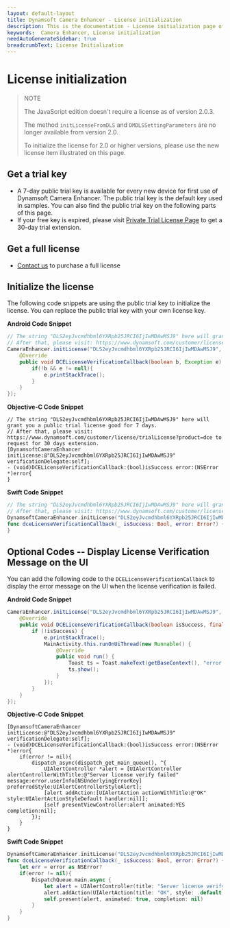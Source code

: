 ```yaml
---
layout: default-layout
title: Dynamsoft Camera Enhancer - License initialization
description: This is the documentation - License initialization page of Dynamsoft Camera Enhancer.
keywords:  Camera Enhancer, License initialization
needAutoGenerateSidebar: true
breadcrumbText: License Initialization
---
```


# License initialization

> NOTE
>
> The JavaScript edition doesn't require a license as of version 2.0.3.
>
> The method `initLicenseFromDLS` and `DMDLSSettingParameters` are no longer available from version 2.0.
>
> To initialize the license for 2.0 or higher versions, please use the new license item illustrated on this page.

## Get a trial key

- A 7-day public trial key is available for every new device for first use of Dynamsoft Camera Enhancer. The public trial key is the default key used in samples. You can also find the public trial key on the following parts of this page.
- If your free key is expired, please visit <a href="https://www.dynamsoft.com/customer/license/trialLicense?product=dce" target="_blank">Private Trial License Page</a> to get a 30-day trial extension.

## Get a full license

- [Contact us](https://www.dynamsoft.com/company/contact/)  to purchase a full license

## Initialize the license

The following code snippets are using the public trial key to initialize the license. You can replace the public trial key with your own license key.

**Android Code Snippet**

```java
// The string "DLS2eyJvcmdhbml6YXRpb25JRCI6IjIwMDAwMSJ9" here will grant you a public trial license good for 7 days.
// After that, please visit: https://www.dynamsoft.com/customer/license/trialLicense?product=dce to request for 30 days extension.
CameraEnhancer.initLicense("DLS2eyJvcmdhbml6YXRpb25JRCI6IjIwMDAwMSJ9", new DCELicenseVerificationListener() {
    @Override
    public void DCELicenseVerificationCallback(boolean b, Exception e) {
        if(!b && e != null){
            e.printStackTrace();
        }
    }
});
```

**Objective-C Code Snippet**

```objc
// The string "DLS2eyJvcmdhbml6YXRpb25JRCI6IjIwMDAwMSJ9" here will grant you a public trial license good for 7 days.
// After that, please visit: https://www.dynamsoft.com/customer/license/trialLicense?product=dce to request for 30 days extension.
[DynamsoftCameraEnhancer initLicense:@"DLS2eyJvcmdhbml6YXRpb25JRCI6IjIwMDAwMSJ9" verificationDelegate:self];
- (void)DCELicenseVerificationCallback:(bool)isSuccess error:(NSError *)error{
}
```

**Swift Code Snippet**

```swift
// The string "DLS2eyJvcmdhbml6YXRpb25JRCI6IjIwMDAwMSJ9" here will grant you a public trial license good for 7 days.
// After that, please visit: https://www.dynamsoft.com/customer/license/trialLicense?product=dce to request for 30 days extension.
DynamsoftCameraEnhancer.initLicense("DLS2eyJvcmdhbml6YXRpb25JRCI6IjIwMDAwMSJ9",verificationDelegate:self)
func dceLicenseVerificationCallback(_ isSuccess: Bool, error: Error?) {
}
```

## Optional Codes -- Display License Verification Message on the UI

You can add the following code to the `DCELicenseVerificationCallback` to display the error message on the UI when the license verification is failed.

**Android Code Snippet**

```java
CameraEnhancer.initLicense("DLS2eyJvcmdhbml6YXRpb25JRCI6IjIwMDAwMSJ9", new DCELicenseVerificationListener() {
    @Override
    public void DCELicenseVerificationCallback(boolean isSuccess, final Exception e) {
        if (!isSuccess) {
            e.printStackTrace();
            MainActivity.this.runOnUiThread(new Runnable() {
                @Override
                public void run() {
                    Toast ts = Toast.makeText(getBaseContext(), "error:"+((CameraEnhancerException)e).getErrorCode()+ " "+((CameraEnhancerException)e).getMessage(), Toast.LENGTH_LONG);
                    ts.show();
                }
            });
        }
    }
});
```

**Objective-C Code Snippet**

```objc
[DynamsoftCameraEnhancer initLicense:@"DLS2eyJvcmdhbml6YXRpb25JRCI6IjIwMDAwMSJ9" verificationDelegate:self];
- (void)DCELicenseVerificationCallback:(bool)isSuccess error:(NSError *)error{
    if(error != nil){
        dispatch_async(dispatch_get_main_queue(), ^{
            UIAlertController *alert = [UIAlertController alertControllerWithTitle:@"Server license verify failed" message:error.userInfo[NSUnderlyingErrorKey] preferredStyle:UIAlertControllerStyleAlert];
            [alert addAction:[UIAlertAction actionWithTitle:@"OK" style:UIAlertActionStyleDefault handler:nil]];
            [self presentViewController:alert animated:YES completion:nil];
        });
    }
}
```

**Swift Code Snippet**

```swift
DynamsoftCameraEnhancer.initLicense("DLS2eyJvcmdhbml6YXRpb25JRCI6IjIwMDAwMSJ9",verificationDelegate:self)
func dceLicenseVerificationCallback(_ isSuccess: Bool, error: Error?) {
    let err = error as NSError?
    if(error != nil){
        DispatchQueue.main.async {
            let alert = UIAlertController(title: "Server license verify failed", message: err!.userInfo[NSUnderlyingErrorKey] as? String, preferredStyle: .alert)
            alert.addAction(UIAlertAction(title: "OK", style: .default, handler: nil))
            self.present(alert, animated: true, completion: nil)
        }
    }
}
```
